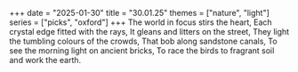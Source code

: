 +++
date = "2025-01-30"
title = "30.01.25"
themes = ["nature", "light"]
series = ["picks", "oxford"]
+++
The world in focus stirs the heart,
Each crystal edge fitted with the rays,
It gleans and litters on the street,
They light the tumbling colours of the crowds,
That bob along sandstone canals,
To see the morning light on ancient bricks,
To race the birds to fragrant soil and work the earth.

